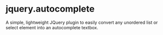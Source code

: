 jquery.autocomplete
===================

A simple, lightweight JQuery plugin to easily convert any unordered list or select element into an autocomplete textbox.
